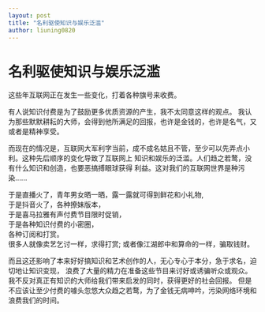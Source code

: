 ```yaml
---
layout: post
title: "名利驱使知识与娱乐泛滥"
author: liuning0820
---
```


# 名利驱使知识与娱乐泛滥

这些年互联网正在发生一些变化，打着各种旗号来收费。

有人说知识付费是为了鼓励更多优质资源的产生，我不太同意这样的观点。
我认为那些默默耕耘的大师，会得到他所满足的回报，也许是金钱的，也许是名气，又或者是精神享受。

而现在的情况是，互联网大军利字当前，成不成名姑且不管，至少可以先弄点小利。这种先后顺序的变化导致了互联网上
知识和娱乐的泛滥。人们趋之若鹜，没有什么知识和创造，也要恶搞搏眼球获得
利益。这对我们的互联网世界是种污染......

于是直播火了，青年男女晒一晒，露一露就可得到鲜花和小礼物,  
于是抖音火了，各种撩妹版本，  
于是喜马拉雅有声付费节目限时促销，  
于是各种知识付费的小密圈，  
各种订阅和打赏。  
很多人就像卖艺乞讨一样，求得打赏; 或者像江湖郎中和算命的一样，骗取钱财。

而且这还影响了本来好好搞知识和艺术创作的人，无心专心于本分，急于求名，迫切地让知识变现，
浪费了大量的精力在准备这些节目来讨好或诱骗听众或观众。我不反对真正有知识的大师给我们带来启发的同时，获得更好的社会回报。
但是不应该让至少付费的噱头忽悠大众趋之若鹜，为了金钱无病呻吟，污染网络环境和浪费我们的时间。
